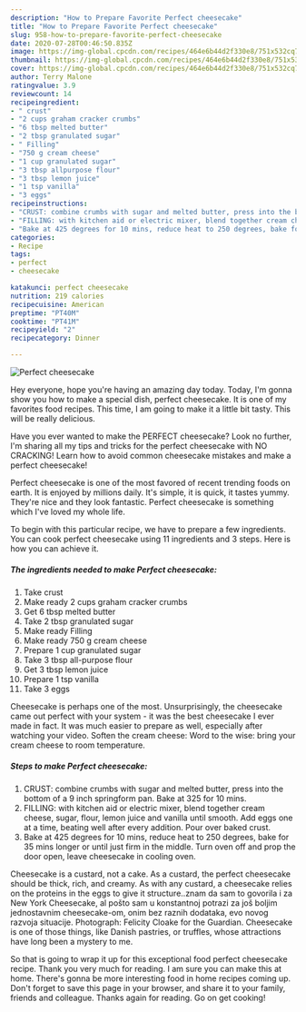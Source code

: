 ```yaml
---
description: "How to Prepare Favorite Perfect cheesecake"
title: "How to Prepare Favorite Perfect cheesecake"
slug: 958-how-to-prepare-favorite-perfect-cheesecake
date: 2020-07-28T00:46:50.835Z
image: https://img-global.cpcdn.com/recipes/464e6b44d2f330e8/751x532cq70/perfect-cheesecake-recipe-main-photo.jpg
thumbnail: https://img-global.cpcdn.com/recipes/464e6b44d2f330e8/751x532cq70/perfect-cheesecake-recipe-main-photo.jpg
cover: https://img-global.cpcdn.com/recipes/464e6b44d2f330e8/751x532cq70/perfect-cheesecake-recipe-main-photo.jpg
author: Terry Malone
ratingvalue: 3.9
reviewcount: 14
recipeingredient:
- " crust"
- "2 cups graham cracker crumbs"
- "6 tbsp melted butter"
- "2 tbsp granulated sugar"
- " Filling"
- "750 g cream cheese"
- "1 cup granulated sugar"
- "3 tbsp allpurpose flour"
- "3 tbsp lemon juice"
- "1 tsp vanilla"
- "3 eggs"
recipeinstructions:
- "CRUST: combine crumbs with sugar and melted butter, press into the bottom of a 9 inch springform pan. Bake at 325 for 10 mins."
- "FILLING: with kitchen aid or electric mixer, blend together cream cheese, sugar, flour, lemon juice and vanilla until smooth. Add eggs one at a time, beating well after every addition. Pour over baked crust."
- "Bake at 425 degrees for 10 mins, reduce heat to 250 degrees, bake for 35 mins longer or until just firm in the middle. Turn oven off and prop the door open, leave cheesecake in cooling oven."
categories:
- Recipe
tags:
- perfect
- cheesecake

katakunci: perfect cheesecake 
nutrition: 219 calories
recipecuisine: American
preptime: "PT40M"
cooktime: "PT41M"
recipeyield: "2"
recipecategory: Dinner

---
```



![Perfect cheesecake](https://img-global.cpcdn.com/recipes/464e6b44d2f330e8/751x532cq70/perfect-cheesecake-recipe-main-photo.jpg)

Hey everyone, hope you're having an amazing day today. Today, I'm gonna show you how to make a special dish, perfect cheesecake. It is one of my favorites food recipes. This time, I am going to make it a little bit tasty. This will be really delicious.

Have you ever wanted to make the PERFECT cheesecake? Look no further, I&#39;m sharing all my tips and tricks for the perfect cheesecake with NO CRACKING! Learn how to avoid common cheesecake mistakes and make a perfect cheesecake!

Perfect cheesecake is one of the most favored of recent trending foods on earth. It is enjoyed by millions daily. It's simple, it is quick, it tastes yummy. They're nice and they look fantastic. Perfect cheesecake is something which I've loved my whole life.


To begin with this particular recipe, we have to prepare a few ingredients. You can cook perfect cheesecake using 11 ingredients and 3 steps. Here is how you can achieve it.

<!--inarticleads1-->

##### The ingredients needed to make Perfect cheesecake:

1. Take  crust
1. Make ready 2 cups graham cracker crumbs
1. Get 6 tbsp melted butter
1. Take 2 tbsp granulated sugar
1. Make ready  Filling
1. Make ready 750 g cream cheese
1. Prepare 1 cup granulated sugar
1. Take 3 tbsp all-purpose flour
1. Get 3 tbsp lemon juice
1. Prepare 1 tsp vanilla
1. Take 3 eggs


Cheesecake is perhaps one of the most. Unsurprisingly, the cheesecake came out perfect with your system - it was the best cheesecake I ever made in fact. It was much easier to prepare as well, especially after watching your video. Soften the cream cheese: Word to the wise: bring your cream cheese to room temperature. 

<!--inarticleads2-->

##### Steps to make Perfect cheesecake:

1. CRUST: combine crumbs with sugar and melted butter, press into the bottom of a 9 inch springform pan. Bake at 325 for 10 mins.
1. FILLING: with kitchen aid or electric mixer, blend together cream cheese, sugar, flour, lemon juice and vanilla until smooth. Add eggs one at a time, beating well after every addition. Pour over baked crust.
1. Bake at 425 degrees for 10 mins, reduce heat to 250 degrees, bake for 35 mins longer or until just firm in the middle. Turn oven off and prop the door open, leave cheesecake in cooling oven.


Cheesecake is a custard, not a cake. As a custard, the perfect cheesecake should be thick, rich, and creamy. As with any custard, a cheesecake relies on the proteins in the eggs to give it structure..znam da sam to govorila i za New York Cheesecake, al pošto sam u konstantnoj potrazi za još boljim jednostavnim cheesecake-om, onim bez raznih dodataka, evo novog razvoja situacije. Photograph: Felicity Cloake for the Guardian. Cheesecake is one of those things, like Danish pastries, or truffles, whose attractions have long been a mystery to me. 

So that is going to wrap it up for this exceptional food perfect cheesecake recipe. Thank you very much for reading. I am sure you can make this at home. There's gonna be more interesting food in home recipes coming up. Don't forget to save this page in your browser, and share it to your family, friends and colleague. Thanks again for reading. Go on get cooking!
